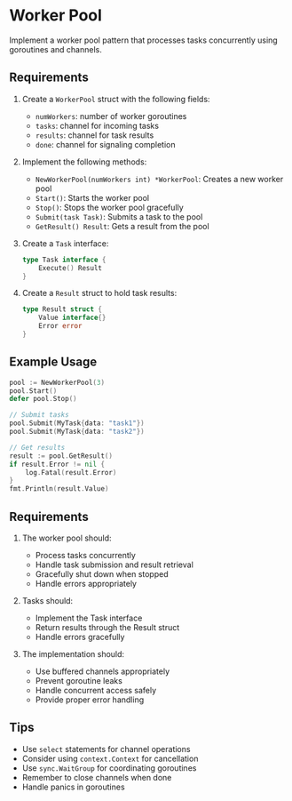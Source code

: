 # Worker Pool

Implement a worker pool pattern that processes tasks concurrently using goroutines and channels.

## Requirements

1. Create a `WorkerPool` struct with the following fields:

   - `numWorkers`: number of worker goroutines
   - `tasks`: channel for incoming tasks
   - `results`: channel for task results
   - `done`: channel for signaling completion

2. Implement the following methods:

   - `NewWorkerPool(numWorkers int) *WorkerPool`: Creates a new worker pool
   - `Start()`: Starts the worker pool
   - `Stop()`: Stops the worker pool gracefully
   - `Submit(task Task)`: Submits a task to the pool
   - `GetResult() Result`: Gets a result from the pool

3. Create a `Task` interface:

   ```go
   type Task interface {
       Execute() Result
   }
   ```

4. Create a `Result` struct to hold task results:
   ```go
   type Result struct {
       Value interface{}
       Error error
   }
   ```

## Example Usage

```go
pool := NewWorkerPool(3)
pool.Start()
defer pool.Stop()

// Submit tasks
pool.Submit(MyTask{data: "task1"})
pool.Submit(MyTask{data: "task2"})

// Get results
result := pool.GetResult()
if result.Error != nil {
    log.Fatal(result.Error)
}
fmt.Println(result.Value)
```

## Requirements

1. The worker pool should:

   - Process tasks concurrently
   - Handle task submission and result retrieval
   - Gracefully shut down when stopped
   - Handle errors appropriately

2. Tasks should:

   - Implement the Task interface
   - Return results through the Result struct
   - Handle errors gracefully

3. The implementation should:
   - Use buffered channels appropriately
   - Prevent goroutine leaks
   - Handle concurrent access safely
   - Provide proper error handling

## Tips

- Use `select` statements for channel operations
- Consider using `context.Context` for cancellation
- Use `sync.WaitGroup` for coordinating goroutines
- Remember to close channels when done
- Handle panics in goroutines
